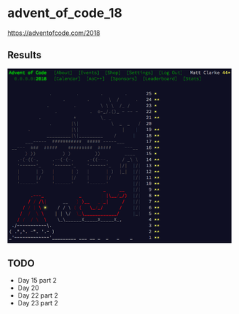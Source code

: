 # advent_of_code_18
https://adventofcode.com/2018

## Results

![alt text](results.png)

## TODO
- Day 15 part 2
- Day 20
- Day 22 part 2
- Day 23 part 2
